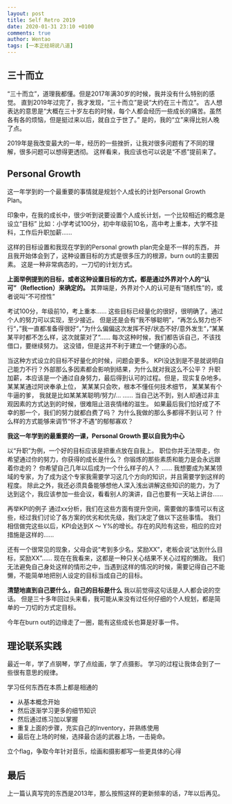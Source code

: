 ```yaml
---
layout: post
title: Self Retro 2019
date: 2020-01-31 23:10 +0100
comments: true
author: Wentao
tags: [一本正经胡说八道]
---
```


## 三十而立

“三十而立”，道理我都懂。但是2017年满30岁的时候，我并没有什么特别的感觉。 直到2019年过完了，我才发现，“三十而立”是说“大约在三十而立”。 古人想表达的意思是“大概在三十岁左右的时候，每个人都会经历一些成长的痛苦。虽然各有各的烦恼，但是挺过来以后，就自立于世了。” 是的，我的“立”来得比别人晚了点。

2019年是我改变最大的一年，经历的一些挫折，让我对很多问题有了不同的理解，很多问题可以想得更透彻。 这样看来，我应该也可以说是“不惑”提前来了。

## Personal Growth

这一年学到的一个最重要的事情就是规划个人成长的计划Personal Growth Plan。

印象中，在我的成长中，很少听到说要设置个人成长计划，一个比较相近的概念是设立“目标” 比如：小学考试100分，初中年级前10名，高中考上重本，大学不挂科，工作后升职加薪&#x2026;&#x2026;

这样的目标设置和我现在学到的Personal growth plan完全是不一样的东西， 并且我开始体会到了，这种设置目标的方式是很多压力的根源，burn out的主要因素。 这是一种非常病态的，一刀切的计划方式。

**上面举例提到的目标，或者这种设置目标的方式，都是通过外界对个人的“认可”（Reflection）来确定的。** 其弊端是，外界对个人的认可是有“随机性”的，或者说叫“不可控性”

考试100分，年级前10，考上重本&#x2026;&#x2026; 这些目标已经量化的很好，很明确了。通过个人的努力可以实现，至少接近。 但是还是会有“我不够聪明”，“再怎么努力也不行“，”我一直都准备得很好“，”为什么偏偏这次发挥不好/状态不好/意外发生“，”某某某平时都不怎么样，这次就蒙对了“&#x2026;&#x2026; 每次这种时候，我们都告诉自己，不该找借口，要继续努力。 这没错，但是这并不利于建立一个健康的心态。

当这种方式设立的目标不好量化的时候，问题会更多。 KPI没达到是不是就说明自己能力不行？外部那么多因素都会影响到结果，为什么就对我这么不公平？ 升职加薪，本应该是一个通过自身努力，最后得到认可的过程。但是，现实复杂地多。 某某某通过阿谀奉承上位， 某某某只会吹，根本不懂任何技术细节， 某某某有个牛逼的爹， 我就是比如某某某聪明/努力/&#x2026; &#x2026;&#x2026; 当自己达不到，别人却通过非主观因素的方式达到的时候，很难阻止沮丧情绪的滋生。 如果最后我们恰好成了不幸的那一个，我们的努力就都白费了吗？ 为什么我做的那么多都得不到认可？ 什么样的方式能够来调节“怀才不遇”的郁郁寡欢？

**我这一年学到的最重要的一课，Personal Growth 要以自我为中心**

以“升职”为例，一个好的目标应该是把重点放在自我上。 职位你并无法带走，你希望通过你的努力，你获得的成长是什么？ 你锻炼的那些素质和能力是会永远跟着你走的？ 你希望自己几年以后成为一个什么样子的人？ &#x2026;&#x2026; 我想要成为某某领域的专家，为了成为这个专家我需要学习这几个方向的知识，并且需要学到这样的程度。 除此之外，我还必须具备能够想他人深入浅出讲解这些知识的能力，为了达到这个，我应该参加一些会议，看看别人的演讲，自己也要有一天站上讲台……

再举KPI的例子 通过xx分析，我们在这些方面有提升空间，需要做的事情可以有这些，经过我们讨论了各方案的优劣和优先级，我们决定了做以下这些事情。 我们相信做完这些以后，KPI会达到X ～ Y%的增长。存在的风险有这些，相应的应对措施是这样的……

还有一个很常见的现象，父母会说“考到多少名，奖励XX”，老板会说“达到什么目标，奖励XX”…… 现在在我看来，这都是一种只关心结果不关心过程的懒政。 我们无法避免自己身处这样的情形之中，当遇到这样的情况的时候，需要记得自己不能懒，不能简单地把别人设定的目标当成自己的目标。

**清楚地直到自己要什么，自己的目标是什么** 我以前觉得这句话是人人都会说的空话。 但是三十多年回过头来看，我可能从来没有过任何仔细的个人规划，都是简单的一刀切的方式定目标。

今年在burn out的边缘走了一圈，能有这些成长也算是好事一件。

## 理论联系实践

最近一年，学了点钢琴，学了点绘画，学了点摄影。 学习的过程让我体会到了一些很有意思的规律。

学习任何东西在本质上都是相通的

-   从基本概念开始
-   然后逐渐学习更多的细节知识
-   然后通过练习加以掌握
-   重复上面的步骤，充实自己的Inventory，并熟练使用
-   最后在上场的时候，选择最合适的武器上场，一击毙命。

立个flag，争取今年针对音乐，绘画和摄影都写一些更具体的心得

## 最后

上一篇认真写完的东西是2013年，那么按照这样的更新频率的话，7年以后再见。

